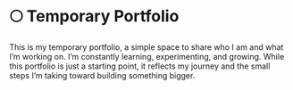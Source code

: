 # 🌕 Temporary Portfolio

This is my temporary portfolio, a simple space to share who I am and what I’m working on. I’m constantly learning, experimenting, and growing. While this portfolio is just a starting point, it reflects my journey and the small steps I’m taking toward building something bigger.

